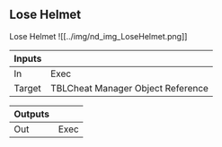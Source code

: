 ## Lose Helmet
Lose Helmet
![[../img/nd_img_LoseHelmet.png]]

|Inputs||
|--|--|
| In | Exec |
| Target | TBLCheat Manager Object Reference |

|Outputs||
|--|--|
| Out | Exec |
